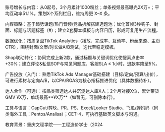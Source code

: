 账号增长与内容：从0起号，3个月累计1000粉丝；单条视频最高曝光2X万+；平均互动率51.1%。策划X个系列栏目，维持周更 X–X 条。

内容策略：基于趋势话题/热门音频/竞品拆解搭建选题池；优化首帧3秒钩子、封面、标题与话题标签（#）；建立2套脚本模板与内容日历，形成可复用生产流程。

数据优化：按周复盘TikTok Analytics（播放、完成率、互动率、粉丝来源、主页CTR），围绕封面/文案/时长做A/B测试，迭代至稳定模板。

Shop联动转化：协同完成上新2款，通过标题与关键词优化使搜索点击率 +30%；建立评论&私信SOP与常见问题库，客服SLA ≤ 1小时，退款率降至5%。

广告投放（入门）：熟悉TikTok Ads Manager基础搭建（目标/定向/预算/出价），可进行素材与定向A/B，以CPA/ROAS为核心指标推进优化（具体数据待补）。

达人合作（可选）：按品类筛选达人并沉淀达人库X人；2个月对接X位，累计带货GMV ¥X万，单场最高**¥X万**（如暂无，可删除本行）。

工具与语言：CapCut/剪映、PR、PS、Excel/Looker Studio、飞瓜/蝉妈妈（同类海外工具：Pentos/Analisa）；CET-4，可执行基础英文脚本与沟通。

教育背景：重庆文理学院——工程造价学士（2024